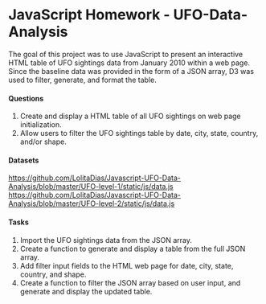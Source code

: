 # JavaScript Homework - UFO-Data-Analysis

The goal of this project was to use JavaScript to present an interactive HTML table of UFO sightings data from January 2010 within a web page. Since the baseline data was provided in the form of a JSON array, D3 was used to filter, generate, and format the table.

#### Questions

1. Create and display a HTML table of all UFO sightings on web page initialization.
2. Allow users to filter the UFO sightings table by date, city, state, country, and/or shape.

#### Datasets
https://github.com/LolitaDias/Javascript-UFO-Data-Analysis/blob/master/UFO-level-1/static/js/data.js
https://github.com/LolitaDias/Javascript-UFO-Data-Analysis/blob/master/UFO-level-2/static/js/data.js

#### Tasks

1. Import the UFO sightings data from the JSON array.
2. Create a function to generate and display a table from the full JSON array.
3. Add filter input fields to the HTML web page for date, city, state, country, and shape.
4. Create a function to filter the JSON array based on user input, and generate and display the updated table.









